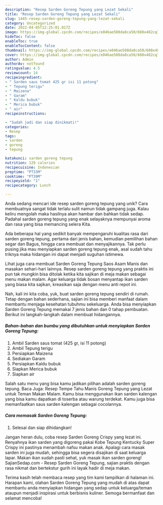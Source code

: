 ```yaml
---
description: "Resep Sarden Goreng Tepung yang Lezat Sekali"
title: "Resep Sarden Goreng Tepung yang Lezat Sekali"
slug: 1445-resep-sarden-goreng-tepung-yang-lezat-sekali
category: Uncategorized
date: 2022-04-05T12:25:01.017Z
image: https://img-global.cpcdn.com/recipes/e046ae508da8ca50/680x482cq70/sarden-goreng-tepung-foto-resep-utama.jpg
hideToc: false
enableToc: true
enableTocContent: false
thumbnail: https://img-global.cpcdn.com/recipes/e046ae508da8ca50/680x482cq70/sarden-goreng-tepung-foto-resep-utama.jpg
cover: https://img-global.cpcdn.com/recipes/e046ae508da8ca50/680x482cq70/sarden-goreng-tepung-foto-resep-utama.jpg
author: Admin
authorAv: notfound
ratingvalue: 4.5
reviewcount: 14
recipeingredient:
- " Sarden saus tomat 425 gr isi 11 potong"
- " Tepung terigu"
- " Maizena"
- " Garam"
- " Kaldu bubuk"
- " Merica bubuk"
- " air"
recipeinstructions:

- "Sudah jadi dan siap dinikmati!"
categories:
- Resep
tags:
- sarden
- goreng
- tepung

katakunci: sarden goreng tepung 
nutrition: 129 calories
recipecuisine: Indonesian
preptime: "PT33M"
cooktime: "PT39M"
recipeyield: "1"
recipecategory: Lunch

---
```





Anda sedang mencari ide resep sarden goreng tepung yang unik? Cara membuatnya sangat tidak terlalu sulit namun tidak gampang juga. Kalau keliru mengolah maka hasilnya akan hambar dan bahkan tidak sedap. Padahal sarden goreng tepung yang enak selayaknya mempunyai aroma dan rasa yang bisa memancing selera Kita.





Ada beberapa hal yang sedikit banyak mempengaruhi kualitas rasa dari sarden goreng tepung, pertama dari jenis bahan, kemudian pemilihan bahan segar dan Bagus, hingga cara membuat dan menyajikannya. Tak perlu pusing jika mau menyiapkan sarden goreng tepung enak,      asal sudah tahu triknya maka hidangan ini dapat menjadi suguhan istimewa.














Lihat juga cara membuat Sarden Goreng Tepung Saos Asam Manis dan masakan sehari-hari lainnya. Resep sarden goreng tepung yang praktis ini pun tak mungkin bisa ditolak ketika kita sajikan di meja makan sebagai menu makan malam. Agar keluarga tidak bosan menyantap ikan sarden yang biasa kita sajikan, kreasikan saja dengan menu anti repot ini.






Nah, kali ini kita coba, yuk, buat sarden goreng tepung sendiri di rumah. Tetap dengan bahan sederhana, sajian ini bisa memberi manfaat dalam membantu menjaga kesehatan tubuhmu sekeluarga. Anda bisa menyiapkan Sarden Goreng Tepung memakai 7 jenis bahan dan 0 tahap pembuatan. Berikut ini langkah-langkah dalam membuat hidangannya.

<!--inarticleads1-->

##### Bahan-bahan dan bumbu yang dibutuhkan untuk menyiapkan Sarden Goreng Tepung:

1. Ambil  Sarden saus tomat (425 gr, isi 11 potong)
1. Ambil  Tepung terigu
1. Persiapkan  Maizena
1. Sediakan  Garam
1. Persiapkan  Kaldu bubuk
1. Siapkan  Merica bubuk
1. Siapkan  air


Salah satu menu yang bisa kamu jadikan pilihan adalah sarden goreng tepung. Baca Juga: Resep Tempe Tahu Manis Goreng Tepung yang Lezat untuk Teman Makan Malam. Kamu bisa menggunakan ikan sarden kalengan yang bisa kamu dapatkan di toserba atau warung terdekat. Kamu juga bisa memanfaatkan saus sarden kalengan sebagai cocolannya. 

<!--inarticleads2-->

##### Cara memasak Sarden Goreng Tepung:


1. Selesai dan siap dihidangkan!

Jangan heran dulu, coba resep Sarden Goreng Crispy yang lezat ini. Renyahnya ikan sarden yang digoreng pakai Kobe Tepung Kentucky Super Crispy ini pastinya menambah nafsu makan anak. Apalagi cara masak sarden ini juga mudah, sehingga bisa segera disajikan di saat keluarga lapar. Makan ikan sudah pasti sehat, yuk masak ikan sarden goreng! SajianSedap.com - Resep Sarden Goreng Tepung, sajian praktis dengan rasa nikmat dan bertekstur gurih ini layak hadir di meja makan. 

Terima kasih telah membaca resep yang tim kami tampilkan di halaman ini. Harapan kami, olahan Sarden Goreng Tepung yang mudah di atas dapat membantu anda menyiapkan hidangan yang sedap untuk keluarga/teman ataupun menjadi inspirasi untuk berbisnis kuliner. Semoga bermanfaat dan selamat mencoba!
